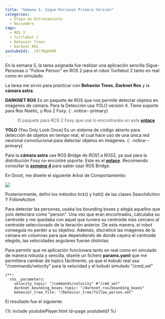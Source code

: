 ```yaml
---
title: "Semana 5. Sigue-Personas Primera Versión"
categories:
  - Etapa de Entrenamiento
  - Noviembre
tags:
  - ROS 2
  - Turtlebot 2
  - Behavior Trees
  - Darknet ROS
youtubeId1: _c8lYBgHtKM
---
```


En la semana 5, la tarea asignada fue realizar una aplicación sencilla Sigue-Personas o "Follow Person" en ROS 2 para el robot Turtlebot 2 tanto en real como en simulado.

La tarea me sirvio para practicar con **Behavior Trees**, **Darknet Ros** y la **cámara astra**.

**DARKNET ROS**
Es un paquete de ROS que nos permite detectar objetos en imágenes de cámara. Para la Detección usa YOLO versión 4. Tiene soporte para Ros Noetic, y Ros 2 Foxy.
{: .notice--primary}
> El paquete para ROS 2 Foxy que usé lo encontraréis en este [**enlace**](https://github.com/Ar-Ray-code/darknet_ros_fp16)

**YOLO**
 (You Only Look Once) Es un sistema de código abierto para detección de objetos en tiempo real, el cual hace uso de una única red neuronal convolucional para detectar objetos en imágenes.
{: .notice--primary}

Para la **cámara astra** use ROS Bridge de ROS1 a ROS2, ya que para la distribución Foxy no encontré soporte. Este es el [**enlace**](https://github.com/orbbec/ros_astra_camera). Recomiendo consultar la [**_semana 4_**](https://roboticslaburjc.github.io/2021-tfg-carlos-caminero/etapa%20de%20entrenamiento/noviembre/semana-4/) para saber usar ROS Bridge.

En Groot, me diseñe el siguiente Arbol de Comportamiento:

![](/2021-tfg-carlos-caminero/images/follow_person_behavior_tree.png)  

Posteriormente, definí los métodos tick() y halt() de las clases SearchAction Y FollowAction

Para detectar las personas, usaba los bounding boxes y elegía aquellos que yolo detectara como "person". Una vez que eran encontrados, calculaba su centroide y me quedaba con aquel que tuviera su centroide más cercano al centroide seleccionado de la iteración anterior. De esta manera, el robot conseguía no perder a su objetivo. Además, discreticé las imágenes de la cámara en columnas para que dependiendo de donde cayera el centroide elegido, las velocidades angulares fueran distintas.

Para permitir que mi aplicación funcionara tanto en real como en simulado de manera robusta y sencilla, diseñé un fichero **params.yaml** que me permitiera cambiar de topics fácilmente, ya que el kobuki real usa "/commands/velocity" para la velocidad y el kobuki simulado "/cmd_vel"
~~~
/**:
  ros__parameters:
    velocity_topic: "/commands/velocity" #"/cmd_vel"
    darknet_bounding_boxes_topic: "/darknet_ros/bounding_boxes"
    behavior_tree_file: "/behavior_tree/follow_person.xml"
~~~

El resultado fue el siguiente:

{% include youtubePlayer.html id=page.youtubeId1 %}
